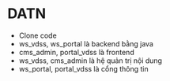 # DATN
- Clone code
- ws_vdss, ws_portal là backend bằng java
- cms_admin, portal_vdss là frontend
- ws_vdss, cms_admin là hệ quản trị nội dung
- ws_portal, portal_vdss là cổng thông tin
